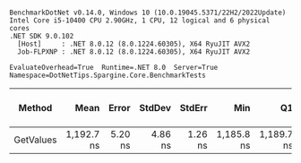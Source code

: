 ```

BenchmarkDotNet v0.14.0, Windows 10 (10.0.19045.5371/22H2/2022Update)
Intel Core i5-10400 CPU 2.90GHz, 1 CPU, 12 logical and 6 physical cores
.NET SDK 9.0.102
  [Host]     : .NET 8.0.12 (8.0.1224.60305), X64 RyuJIT AVX2
  Job-FLPXNP : .NET 8.0.12 (8.0.1224.60305), X64 RyuJIT AVX2

EvaluateOverhead=True  Runtime=.NET 8.0  Server=True  
Namespace=DotNetTips.Spargine.Core.BenchmarkTests  

```
| Method    | Mean       | Error   | StdDev  | StdErr  | Min        | Q1         | Median     | Q3         | Max        | Op/s      | CI99.9% Margin | Iterations | Kurtosis | MValue | Skewness | Rank | LogicalGroup | Baseline | Exceptions | Gen0   | Completed Work Items | Lock Contentions | Code Size | Allocated |
|---------- |-----------:|--------:|--------:|--------:|-----------:|-----------:|-----------:|-----------:|-----------:|----------:|---------------:|-----------:|---------:|-------:|---------:|-----:|------------- |--------- |-----------:|-------:|---------------------:|-----------------:|----------:|----------:|
| GetValues | 1,192.7 ns | 5.20 ns | 4.86 ns | 1.26 ns | 1,185.8 ns | 1,189.7 ns | 1,191.8 ns | 1,195.5 ns | 1,203.2 ns | 838,409.4 |       6.872 ns |      15.00 |    2.300 |  2.000 |   0.4133 |    1 | *            | No       |          - | 0.0076 |                    - |                - |   1,889 B |     840 B |
